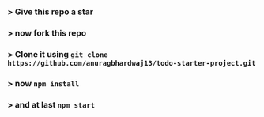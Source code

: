 ### > Give this repo a star

### > now fork this repo

### > Clone it using `git clone https://github.com/anuragbhardwaj13/todo-starter-project.git`

### > now `npm install`

### > and at last `npm start`
